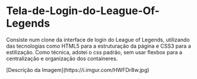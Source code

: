 # Tela-de-Login-do-League-Of-Legends
<p>Consiste num clone da interface de login do League of Legends, utilizando das tecnologias como HTML5 para a estruturação da página e CSS3 para a estilização.
Como técnica, adotei o css padrão, sem usar flexbox para a centralização e organização dos containeres.
</p>
[Descrição da Imagem](https://i.imgur.com/HWFDr8w.jpg)


